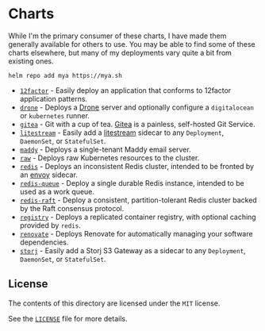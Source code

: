 # Charts

While I'm the primary consumer of these charts, I have made them generally available for others to use. You may be able 
to find some of these charts elsewhere, but many of my deployments vary quite a bit from existing ones.

```shell
helm repo add mya https://mya.sh
```

- [`12factor`][12factor-chart] - Easily deploy an application that conforms to 12factor application patterns.
- [`drone`][drone-chart] - Deploys a [Drone][] server and optionally configure a `digitalocean` or `kubernetes` runner.
- [`gitea`][gitea-chart] - Git with a cup of tea. [Gitea][] is a painless, self-hosted Git Service.
- [`litestream`][litestream-chart] - Easily add a [litestream][] sidecar to any `Deployment`, `DaemonSet`, or `StatefulSet`.
- [`maddy`][maddy-chart] - Deploys a single-tenant Maddy email server.
- [`raw`][raw-chart] - Deploys raw Kubernetes resources to the cluster.
- [`redis`][redis-chart] - Deploys an inconsistent Redis cluster, intended to be fronted by an [envoy][] sidecar.
- [`redis-queue`][redis-queue-chart] - Deploy a single durable Redis instance, intended to be used as a work queue.
- [`redis-raft`][redis-raft-chart] - Deploy a consistent, partition-tolerant Redis cluster backed by the Raft consensus protocol.
- [`registry`][registry-chart] - Deploys a replicated container registry, with optional caching provided by `redis`.
- [`renovate`][renovate-chart] - Deploys Renovate for automatically managing your software dependencies.
- [`storj`][storj-chart] - Easily add a Storj S3 Gateway as a sidecar to any `Deployment`, `DaemonSet`, or `StatefulSet`.

[12factor-chart]: 12factor
[drone-chart]: drone
[gitea-chart]: gitea
[litestream-chart]: litestream
[maddy-chart]: maddy
[raw-chart]: raw
[redis-chart]: redis
[redis-queue-chart]: redis-queue
[redis-raft-chart]: redis-raft
[registry-chart]: registry
[renovate-chart]: renovate
[storj-chart]: storj

[Drone]: https://www.drone.io
[Gitea]: https://gitea.com
[litestream]: https://litestream.io
[envoy]: https://www.envoyproxy.io/docs/envoy/latest/intro/arch_overview/other_protocols/redis

## License

The contents of this directory are licensed under the `MIT` license.

See the [`LICENSE`](LICENSE) file for more details.

